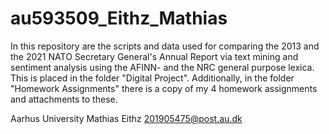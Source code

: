 # au593509_Eithz_Mathias
In this repository are the scripts and data used for comparing the 2013 and the 2021 NATO Secretary General's Annual Report via text mining and
sentiment analysis using the AFINN- and the NRC general purpose lexica. This is placed in the folder "Digital Project".
Additionally, in the folder "Homework Assignments" there is a copy of my 4 homework assignments and attachments to these.

Aarhus University
Mathias Eithz
201905475@post.au.dk
